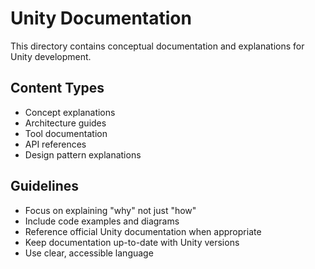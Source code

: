 # Unity Documentation

This directory contains conceptual documentation and explanations for Unity development.

## Content Types
- Concept explanations
- Architecture guides
- Tool documentation
- API references
- Design pattern explanations

## Guidelines
- Focus on explaining "why" not just "how"
- Include code examples and diagrams
- Reference official Unity documentation when appropriate
- Keep documentation up-to-date with Unity versions
- Use clear, accessible language
